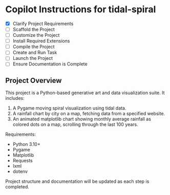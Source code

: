 # Copilot Instructions for tidal-spiral

- [x] Clarify Project Requirements
- [ ] Scaffold the Project
- [ ] Customize the Project
- [ ] Install Required Extensions
- [ ] Compile the Project
- [ ] Create and Run Task
- [ ] Launch the Project
- [ ] Ensure Documentation is Complete

## Project Overview
This project is a Python-based generative art and data visualization suite. It includes:
1. A Pygame moving spiral visualization using tidal data.
2. A rainfall chart by city on a map, fetching data from a specified website.
3. An animated matplotlib chart showing monthly average rainfall as colored dots on a map, scrolling through the last 100 years.

Requirements:
- Python 3.10+
- Pygame
- Matplotlib
- Requests
- lxml
- dotenv

Project structure and documentation will be updated as each step is completed.
